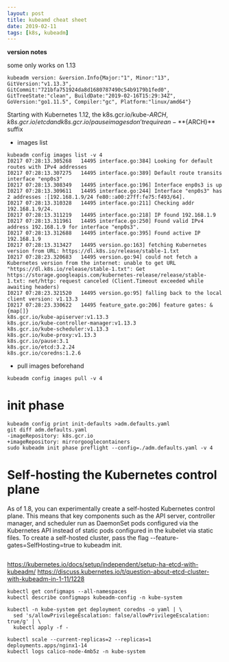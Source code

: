 ```yaml
---
layout: post
title: kubeamd cheat sheet
date: 2019-02-11
tags: [k8s, kubeadm]
---
```



**version notes**

some only works on 1.13

```
kubeadm version: &version.Info{Major:"1", Minor:"13", GitVersion:"v1.13.3",
GitCommit:"721bfa751924da8d1680787490c54b9179b1fed0", GitTreeState:"clean", BuildDate:"2019-02-16T15:29:34Z", 
GoVersion:"go1.11.5", Compiler:"gc", Platform:"linux/amd64"}
```

Starting with Kubernetes 1.12, the k8s.gcr.io/kube-${ARCH}, k8s.gcr.io/etcd and k8s.gcr.io/pause images don’t require an -**${ARCH}** suffix


-  images list
```
kubeadm config images list -v 4
I0217 07:28:13.305268   14495 interface.go:384] Looking for default routes with IPv4 addresses
I0217 07:28:13.307275   14495 interface.go:389] Default route transits interface "enp0s3"
I0217 07:28:13.308349   14495 interface.go:196] Interface enp0s3 is up
I0217 07:28:13.309611   14495 interface.go:244] Interface "enp0s3" has 2 addresses :[192.168.1.9/24 fe80::a00:27ff:fe75:f493/64].
I0217 07:28:13.310328   14495 interface.go:211] Checking addr  192.168.1.9/24.
I0217 07:28:13.311219   14495 interface.go:218] IP found 192.168.1.9
I0217 07:28:13.311961   14495 interface.go:250] Found valid IPv4 address 192.168.1.9 for interface "enp0s3".
I0217 07:28:13.312688   14495 interface.go:395] Found active IP 192.168.1.9 
I0217 07:28:13.313427   14495 version.go:163] fetching Kubernetes version from URL: https://dl.k8s.io/release/stable-1.txt
I0217 07:28:23.320683   14495 version.go:94] could not fetch a Kubernetes version from the internet: unable to get URL "https://dl.k8s.io/release/stable-1.txt": Get https://storage.googleapis.com/kubernetes-release/release/stable-1.txt: net/http: request canceled (Client.Timeout exceeded while awaiting headers)
I0217 07:28:23.321520   14495 version.go:95] falling back to the local client version: v1.13.3
I0217 07:28:23.330622   14495 feature_gate.go:206] feature gates: &{map[]}
k8s.gcr.io/kube-apiserver:v1.13.3
k8s.gcr.io/kube-controller-manager:v1.13.3
k8s.gcr.io/kube-scheduler:v1.13.3
k8s.gcr.io/kube-proxy:v1.13.3
k8s.gcr.io/pause:3.1
k8s.gcr.io/etcd:3.2.24
k8s.gcr.io/coredns:1.2.6
```
- pull images beforehand

```
kubeadm config images pull -v 4
```

# init phase
```
kubeadm config print init-defaults >adm.defaults.yaml
git diff adm.defaults.yaml
-imageRepository: k8s.gcr.io
+imageRepository: mirrorgooglecontainers
sudo kubeadm init phase preflight --config=./adm.defaults.yaml -v 4
```


# Self-hosting the Kubernetes control plane
As of 1.8, you can experimentally create a self-hosted Kubernetes control plane. This means that key components such as the API server, controller manager, and scheduler run as DaemonSet pods configured via the Kubernetes API instead of static pods configured in the kubelet via static files.
To create a self-hosted cluster, pass the flag --feature-gates=SelfHosting=true to kubeadm init.
```

```

https://kubernetes.io/docs/setup/independent/setup-ha-etcd-with-kubeadm/
https://discuss.kubernetes.io/t/question-about-etcd-cluster-with-kubeadm-in-1-11/1228



```
kubectl get configmaps --all-namespaces
kubectl describe configmaps kubeadm-config -n kube-system

kubectl -n kube-system get deployment coredns -o yaml | \
  sed 's/allowPrivilegeEscalation: false/allowPrivilegeEscalation: true/g' | \
  kubectl apply -f -
  
kubectl scale --current-replicas=2 --replicas=1 deployments.apps/nginx1-14
kubectl logs calico-node-4mb5z -n kube-system
```  